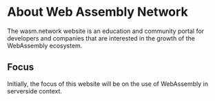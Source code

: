# About Web Assembly Network

The wasm.network website is an education and community portal for developers and companies that are interested in the growth of the WebAssembly ecosystem. 

## Focus

Initially, the focus of this website will be on the use of WebAssembly in serverside context. 